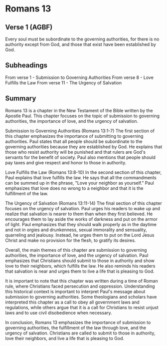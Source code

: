 # Romans 13

## Verse 1 (AGBF)

Every soul must be subordinate to the governing authorities, for there is no authority except from God, and those that exist have been established by God.

## Subheadings

From verse 1 - Submission to Governing Authorities
From verse 8 - Love Fulfills the Law
From verse 11 - The Urgency of Salvation

## Summary

Romans 13 is a chapter in the New Testament of the Bible written by the Apostle Paul. This chapter focuses on the topic of submission to governing authorities, the importance of love, and the urgency of salvation.

Submission to Governing Authorities (Romans 13:1-7)
The first section of this chapter emphasizes the importance of submitting to governing authorities. Paul states that all people should be subordinate to the governing authorities because they are established by God. He explains that those who resist authority will be punished and that rulers are God's servants for the benefit of society. Paul also mentions that people should pay taxes and give respect and honor to those in authority.

Love Fulfills the Law (Romans 13:8-10)
In the second section of this chapter, Paul explains that love fulfills the law. He says that all the commandments can be summed up in the phrase, "Love your neighbor as yourself." Paul emphasizes that love does no wrong to a neighbor and that it is the fulfillment of the law.

The Urgency of Salvation (Romans 13:11-14)
The final section of this chapter focuses on the urgency of salvation. Paul urges his readers to wake up and realize that salvation is nearer to them than when they first believed. He encourages them to lay aside the works of darkness and put on the armor of light. Paul emphasizes that they should walk properly as in the daytime and not in orgies and drunkenness, sexual immorality and sensuality, quarreling and jealousy. Instead, he urges them to put on the Lord Jesus Christ and make no provision for the flesh, to gratify its desires.

Overall, the main themes of this chapter are submission to governing authorities, the importance of love, and the urgency of salvation. Paul emphasizes that Christians should submit to those in authority and show love to their neighbors, which fulfills the law. He also reminds his readers that salvation is near and urges them to live a life that is pleasing to God.

It is important to note that this chapter was written during a time of Roman rule, where Christians faced persecution and oppression. Understanding this historical context is important to interpret Paul's message about submission to governing authorities. Some theologians and scholars have interpreted this chapter as a call to obey all government laws and regulations, while others argue that it is a call for Christians to resist unjust laws and to use civil disobedience when necessary.

In conclusion, Romans 13 emphasizes the importance of submission to governing authorities, the fulfillment of the law through love, and the urgency of salvation. Christians are called to submit to those in authority, love their neighbors, and live a life that is pleasing to God.